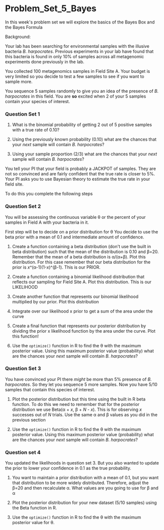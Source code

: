 # Problem_Set_5_Bayes


In this week's problem set we will explore the basics of the Bayes Box and the Bayes Formula

Background:

Your lab has been searching for environmental samples with the illusive bacteria *B. harpocrates*. Previous experiments in your lab have found that this bacteria is found in only 10% of samples across all metagenomic experiments done previously in the lab. 


You collected 100 metagenomics samples in Field Site A. Your budget is very limited so you decide to test a few samples to see if you want to sample more. 

You sequence 5 samples randomly to give you an idea of the presence of *B. harpocrates* in this field. 
You are **so** excited when 2 of your 5 samples contain your species of interest. 

### Question Set 1

1. What is the binomial probability of getting 2 out of 5 positive samples with a true rate of 0.10?

2. Using the previously known probability (0.10) what are the chances that your _next_ sample will contain *B. harpocrates*?

3. Using your sample proportion (2/3) what are the chances that your _next_ sample will contain *B. harpocrates*?



You tell your PI that your field is probably a JACKPOT of samples. They are not so convinced and are fairly confident that the true rate is closer to 5%. 
Your PI asks you to use Bayesian theory to estimate the true rate in your field site. 

To do this you complete the following steps

### Question Set 2

You will be assessing the continuous variable &theta; or the percent of your samples in Field A with your bacteria in it.

First step will be to decide on a prior distribution for &theta; You decide to use the beta prior with a mean of 0.1 and intermediate amount of confidence. 

1. Create a function containing a beta distribution (don't use the built in beta distribution) such that the mean of the distribution is 0.10 and &beta;=20. Remember that the mean of a beta distribution is &alpha;/(&alpha;+&beta;). Plot this distribution. For this case remember that our beta distribution for the prior is _x_^(&alpha;-1)(1-_x_)^(&beta;-1). This is our PRIOR.

3. Create a function containing a binomial likelihood distribution that reflects our sampling for Field Site A. Plot this distribution. This is our LIKELIHOOD

4. Create another function that represents our binomial likelihood multiplied by our prior. Plot this distribution

5. Integrate over our likelihood x prior to get a sum of the area under the curve

6. Create a final function that represents our posterior distribution by dividing the prior x likelihood function by the area under the curve. Plot this function!

6. Use the `optimize()` function in R to find the &theta; with the maximum posterior value. Using this maximum posterior value (probability) what are the chances your _next_ sample will contain *B. harpocrates*?


### Question Set 3

You have convinced your PI there *might* be more than 5% presence of *B. harpocrates*. So they let you sequence 5 more samples. Now you have 5/10 samples that contain this species of interest. 

1. Plot the posterior distribution but this time using the built in R beta function. To do this we need to remember that for the posterior distribution we use Beta(&alpha; + *x*, &beta; + *N* - *x*). This is for observing *x* successes out of _N_ trials. Use the same &alpha; and &beta; values as you did in the previous section

2. Use the `optimize()` function in R to find the &theta; with the maximum posterior value. Using this maximum posterior value (probability) what are the chances your _next_ sample will contain *B. harpocrates*?


### Question set 4

You updated the likelihoods in question set 3. But you also wanted to update the prior to lower your confidence in 0.1 as the true probability.

1. You want to maintain a prior distribution with a mean of 0.1, but you want that distribution to be more widely distributed. Therefore, adjust the &beta;=20 and then recalculate &alpha;. What values are you going to use for &beta; and &alpha;

2. Plot the posterior distribution for your new dataset (5/10 samples) using the Beta function in R.

3. Use the `optimize()` function in R to find the &theta; with the maximum posterior value for &theta;.  




